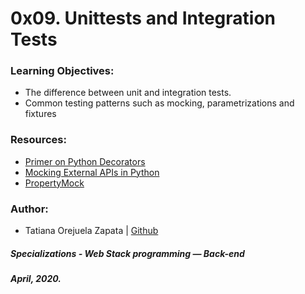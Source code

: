# 0x09. Unittests and Integration Tests

### Learning Objectives:
* The difference between unit and integration tests.
* Common testing patterns such as mocking, parametrizations and fixtures

### Resources:
* [Primer on Python Decorators](https://realpython.com/primer-on-python-decorators/)
* [Mocking External APIs in Python](https://realpython.com/testing-third-party-apis-with-mocks/)
* [PropertyMock](https://docs.python.org/3/library/unittest.mock.html#unittest.mock.PropertyMock)

### Author:
* Tatiana Orejuela Zapata | [Github](https://github.com/tatsOre)

##### Specializations - Web Stack programming ― Back-end
##### April, 2020.
